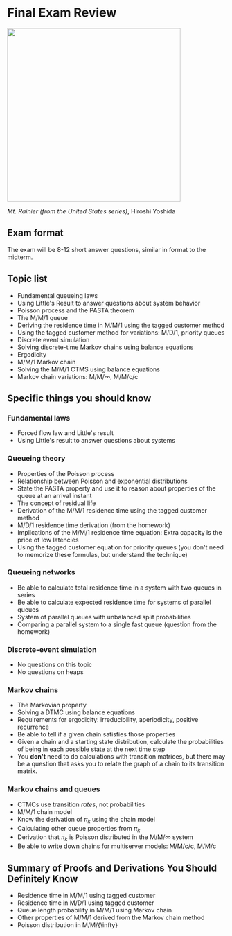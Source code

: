 # Final Exam Review

<img src="https://m.media-amazon.com/images/I/51crrEY3hIL.jpg" width="400px" />

*Mt. Rainier (from the United States series)*, Hiroshi Yoshida

## Exam format

The exam will be 8-12 short answer questions, similar in format to the midterm.

## Topic list

- Fundamental queueing laws
- Using Little's Result to answer questions about system behavior
- Poisson process and the PASTA theorem
- The M/M/1 queue
- Deriving the residence time in M/M/1 using the tagged customer method
- Using the tagged customer method for variations: M/D/1, priority queues
- Discrete event simulation
- Solving discrete-time Markov chains using balance equations
- Ergodicity
- M/M/1 Markov chain
- Solving the M/M/1 CTMS using balance equations
- Markov chain variations: M/M/∞, M/M/c/c

## Specific things you should know

### Fundamental laws

- Forced flow law and Little's result
- Using Little's result to answer questions about systems

### Queueing theory
- Properties of the Poisson process
- Relationship between Poisson and exponential distributions
- State the PASTA property and use it to reason about properties of the queue at an arrival instant
- The concept of residual life
- Derivation of the M/M/1 residence time using the tagged customer method
- M/D/1 residence time derivation (from the homework)
- Implications of the M/M/1 residence time equation: Extra capacity is the price of low latencies
- Using the tagged customer equation for priority queues (you don't need to memorize these formulas, but understand the technique)

### Queueing networks

- Be able to calculate total residence time in a system with two queues in series
- Be able to calculate expected residence time for systems of parallel queues
- System of parallel queues with unbalanced split probabilities
- Comparing a parallel system to a single fast queue (question from the homework)

### Discrete-event simulation

- No questions on this topic
- No questions on heaps

### Markov chains

- The Markovian property
- Solving a DTMC using balance equations
- Requirements for ergodicity: irreducibility, aperiodicity, positive recurrence
- Be able to tell if a given chain satisfies those properties
- Given a chain and a starting state distribution, calculate the probabilities of being in each possible state at the next time step
- You **don't** need to do calculations with transition matrices, but there may be a question that asks you to relate the graph of a chain to its transition matrix.

### Markov chains and queues

- CTMCs use transition *rates*, not probabilities
- M/M/1 chain model
- Know the derivation of *π<sub>k</sub>* using the chain model
- Calculating other queue properties from *π<sub>k</sub>*
- Derivation that  *π<sub>k</sub>* is Poisson distributed in the M/M/∞ system
- Be able to write down chains for multiserver models: M/M/c/c, M/M/c

## Summary of Proofs and Derivations You Should Definitely Know

- Residence time in M/M/1 using tagged customer
- Residence time in M/D/1 using tagged customer
- Queue length probability in M/M/1 using Markov chain
- Other properties of M/M/1 derived from the Markov chain method
- Poisson distribution in M/M/{\infty}

